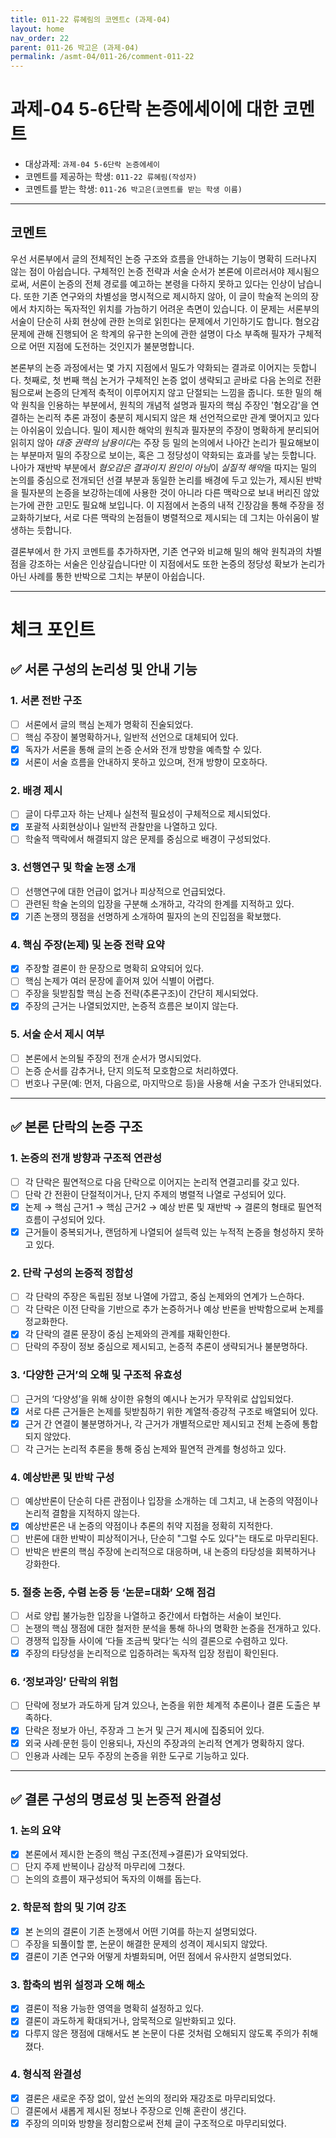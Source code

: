 ```yaml
---
title: 011-22 류혜림의 코멘트c (과제-04) 
layout: home
nav_order: 22
parent: 011-26 박고은 (과제-04)
permalink: /asmt-04/011-26/comment-011-22
---
```


# 과제-04 5-6단락 논증에세이에 대한 코멘트

- 대상과제: `과제-04 5-6단락 논증에세이`
- 코멘트를 제공하는 학생: `011-22 류혜림(작성자)` 
- 코멘트를 받는 학생: `011-26 박고은(코멘트를 받는 학생 이름)` 

---

## 코멘트

우선 서론부에서 글의 전체적인 논증 구조와 흐름을 안내하는 기능이 명확히 드러나지 않는 점이 아쉽습니다. 구체적인 논증 전략과 서술 순서가 본론에 이르러서야 제시됨으로써, 서론이 논증의 전체 경로를 예고하는 본령을 다하지 못하고 있다는 인상이 남습니다. 또한 기존 연구와의 차별성을 명시적으로 제시하지 않아, 이 글이 학술적 논의의 장에서 차지하는 독자적인 위치를 가늠하기 어려운 측면이 있습니다. 이 문제는 서론부의 서술이 단순히 사회 현상에 관한 논의로 읽힌다는 문제에서 기인하기도 합니다. 혐오감 문제에 관해 진행되어 온 학계의 유구한 논의에 관한 설명이 다소 부족해 필자가 구체적으로 어떤 지점에 도전하는 것인지가 불분명합니다.

본론부의 논증 과정에서는 몇 가지 지점에서 밀도가 약화되는 결과로 이어지는 듯합니다. 첫째로, 첫 번째 핵심 논거가 구체적인 논증 없이 생략되고 곧바로 다음 논의로 전환됨으로써 논증의 단계적 축적이 이루어지지 않고 단절되는 느낌을 줍니다. 또한 밀의 해악 원칙을 인용하는 부분에서, 원칙의 개념적 설명과 필자의 핵심 주장인 '혐오감'을 연결하는 논리적 추론 과정이 충분히 제시되지 않은 채 선언적으로만 관계 맺어지고 있다는 아쉬움이 있습니다. 밀이 제시한 해악의 원칙과 필자분의 주장이 명확하게 분리되어 읽히지 않아 *대중 권력의 남용이다*는 주장 등 밀의 논의에서 나아간 논리가 필요해보이는 부분마저 밀의 주장으로 보이는, 혹은 그 정당성이 약화되는 효과를 낳는 듯합니다.
나아가 재반박 부분에서 *혐오감은 결과이지 원인이 아님*이 *실질적 해악*을 따지는 밀의 논의를 중심으로 전개되던 선결 부분과 동일한 논리를 배경에 두고 있는가, 제시된 반박을 필자분의 논증을 보강하는데에 사용한 것이 아니라 다른 맥락으로 보내 버리진 않았는가에 관한 고민도 필요해 보입니다. 이 지점에서 논증의 내적 긴장감을 통해 주장을 정교화하기보다, 서로 다른 맥락의 논점들이 병렬적으로 제시되는 데 그치는 아쉬움이 발생하는 듯합니다.

결론부에서 한 가지 코멘트를 추가하자면, 기존 연구와 비교해 밀의 해악 원칙과의 차별점을 강조하는 서술은 인상깊습니다만 이 지점에서도 또한 논증의 정당성 확보가 논리가 아닌 사례를 통한 반박으로 그치는 부분이 아쉽습니다.

---

# 체크 포인트

## ✅ 서론 구성의 논리성 및 안내 기능

### **1. 서론 전반 구조**
- [ ] 서론에서 글의 핵심 논제가 명확히 진술되었다.  
- [ ] 핵심 주장이 불명확하거나, 일반적 선언으로 대체되어 있다.  
- [x] 독자가 서론을 통해 글의 논증 순서와 전개 방향을 예측할 수 있다.  
- [x] 서론이 서술 흐름을 안내하지 못하고 있으며, 전개 방향이 모호하다.

### **2. 배경 제시**
- [ ] 글이 다루고자 하는 난제나 실천적 필요성이 구체적으로 제시되었다.  
- [x] 포괄적 사회현상이나 일반적 관찰만을 나열하고 있다.  
- [ ] 학술적 맥락에서 해결되지 않은 문제를 중심으로 배경이 구성되었다.

### **3. 선행연구 및 학술 논쟁 소개**
- [ ] 선행연구에 대한 언급이 없거나 피상적으로 언급되었다.  
- [ ] 관련된 학술 논의의 입장을 구분해 소개하고, 각각의 한계를 지적하고 있다.  
- [x] 기존 논쟁의 쟁점을 선명하게 소개하여 필자의 논의 진입점을 확보했다.

### **4. 핵심 주장(논제) 및 논증 전략 요약**
- [x] 주장할 결론이 한 문장으로 명확히 요약되어 있다.  
- [ ] 핵심 논제가 여러 문장에 흩어져 있어 식별이 어렵다.  
- [ ] 주장을 뒷받침할 핵심 논증 전략(추론구조)이 간단히 제시되었다.  
- [x] 주장의 근거는 나열되었지만, 논증적 흐름은 보이지 않는다.

### **5. 서술 순서 제시 여부**
- [ ] 본론에서 논의될 주장의 전개 순서가 명시되었다.  
- [ ] 논증 순서를 감추거나, 단지 의도적 모호함으로 처리하였다.  
- [ ] 번호나 구문(예: 먼저, 다음으로, 마지막으로 등)을 사용해 서술 구조가 안내되었다.

---

## ✅ 본론 단락의 논증 구조 

### **1. 논증의 전개 방향과 구조적 연관성**
- [ ] 각 단락은 필연적으로 다음 단락으로 이어지는 논리적 연결고리를 갖고 있다.  
- [ ] 단락 간 전환이 단절적이거나, 단지 주제의 병렬적 나열로 구성되어 있다.  
- [x] 논제 → 핵심 근거1 → 핵심 근거2 → 예상 반론 및 재반박 → 결론의 형태로 필연적 흐름이 구성되어 있다.  
- [x] 근거들이 중복되거나, 랜덤하게 나열되어 설득력 있는 누적적 논증을 형성하지 못하고 있다.  

### **2. 단락 구성의 논증적 정합성**
- [ ] 각 단락의 주장은 독립된 정보 나열에 가깝고, 중심 논제와의 연계가 느슨하다.  
- [ ] 각 단락은 이전 단락을 기반으로 추가 논증하거나 예상 반론을 반박함으로써 논제를 정교화한다.  
- [x] 각 단락의 결론 문장이 중심 논제와의 관계를 재확인한다.  
- [ ] 단락의 주장이 정보 중심으로 제시되고, 논증적 추론이 생략되거나 불분명하다.

### **3. ‘다양한 근거’의 오해 및 구조적 유효성**
- [ ] 근거의 ‘다양성’을 위해 상이한 유형의 예시나 논거가 무작위로 삽입되었다.  
- [x] 서로 다른 근거들은 논제를 뒷받침하기 위한 계열적·증강적 구조로 배열되어 있다.  
- [x] 근거 간 연결이 불분명하거나, 각 근거가 개별적으로만 제시되고 전체 논증에 통합되지 않았다.  
- [ ] 각 근거는 논리적 추론을 통해 중심 논제와 필연적 관계를 형성하고 있다.

### **4. 예상반론 및 반박 구성**
- [ ] 예상반론이 단순히 다른 관점이나 입장을 소개하는 데 그치고, 내 논증의 약점이나 논리적 결함을 지적하지 않는다.  
- [x] 예상반론은 내 논증의 약점이나 추론의 취약 지점을 정확히 지적한다.  
- [ ] 반론에 대한 반박이 피상적이거나, 단순히 "그럴 수도 있다"는 태도로 마무리된다.  
- [ ] 반박은 반론의 핵심 주장에 논리적으로 대응하며, 내 논증의 타당성을 회복하거나 강화한다.  

### **5. 절충 논증, 수렴 논증 등 ‘논문=대화’ 오해 점검**
- [ ] 서로 양립 불가능한 입장을 나열하고 중간에서 타협하는 서술이 보인다.  
- [ ] 논쟁의 핵심 쟁점에 대한 철저한 분석을 통해 하나의 명확한 논증을 전개하고 있다.  
- [ ] 경쟁적 입장들 사이에 ‘다들 조금씩 맞다’는 식의 결론으로 수렴하고 있다.  
- [x] 주장의 타당성을 논리적으로 입증하려는 독자적 입장 정립이 확인된다.  

### **6. ‘정보과잉’ 단락의 위험**
- [ ] 단락에 정보가 과도하게 담겨 있으나, 논증을 위한 체계적 추론이나 결론 도출은 부족하다.  
- [x] 단락은 정보가 아닌, 주장과 그 논거 및 근거 제시에 집중되어 있다.  
- [x] 외국 사례·문헌 등이 인용되나, 자신의 주장과의 논리적 연계가 명확하지 않다.  
- [ ] 인용과 사례는 모두 주장의 논증을 위한 도구로 기능하고 있다.  

---

## ✅ 결론 구성의 명료성 및 논증적 완결성

### **1. 논의 요약**
- [x] 본론에서 제시한 논증의 핵심 구조(전제→결론)가 요약되었다.  
- [ ] 단지 주제 반복이나 감상적 마무리에 그쳤다.  
- [ ] 논의의 흐름이 재구성되어 독자의 이해를 돕는다.

### **2. 학문적 함의 및 기여 강조**
- [x] 본 논의의 결론이 기존 논쟁에서 어떤 기여를 하는지 설명되었다.  
- [ ] 주장을 되풀이할 뿐, 논문이 해결한 문제의 성격이 제시되지 않았다.  
- [x] 결론이 기존 연구와 어떻게 차별화되며, 어떤 점에서 유사한지 설명되었다.

### **3. 함축의 범위 설정과 오해 해소**
- [x] 결론이 적용 가능한 영역을 명확히 설정하고 있다.  
- [x] 결론이 과도하게 확대되거나, 암묵적으로 일반화되고 있다.  
- [x] 다루지 않은 쟁점에 대해서도 본 논문이 다룬 것처럼 오해되지 않도록 주의가 취해졌다.

### **4. 형식적 완결성**
- [x] 결론은 새로운 주장 없이, 앞선 논의의 정리와 재강조로 마무리되었다.  
- [ ] 결론에서 새롭게 제시된 정보나 주장으로 인해 혼란이 생긴다.  
- [x] 주장의 의미와 방향을 정리함으로써 전체 글이 구조적으로 마무리되었다.
